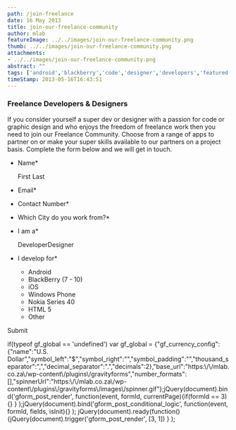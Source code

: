 ```yaml
---
path: /join-freelance
date: 16 May 2013
title: join-our-freelance-community
author: mlab
featureImage: ../../images/join-our-freelance-community.png
thumb: ../../images/join-our-freelance-community.png
attachments: 
- ../../images/join-our-freelance-community.png
abstract: ""
tags: ['android','blackberry','code','designer','developers','featured','freelance','iOS','nokia','s40']
timeStamp: 2013-05-16T16:43:51
---
```


### Freelance Developers &amp; Designers

If you consider yourself a super dev or designer with a passion for code or graphic design and who enjoys the freedom of freelance work then you need to join our Freelance Community. Choose from a range of apps to partner on or make your super skills available to our partners on a project basis. Complete the form below and we will get in touch.

*   Name\*
    
     First Last 
    
*   Email\*
    
*   Contact Number\*
    
*   Which City do you work from?\*
    
*   I am a\*
    
    DeveloperDesigner
    
*   I develop for\*
    
    *    Android
    *    BlackBerry (7 - 10)
    *    iOS
    *    Windows Phone
    *    Nokia Series 40
    *    HTML 5
    *    Other
    

Submit       

if(typeof gf\_global &#x3D;&#x3D; 'undefined') var gf\_global &#x3D; {&quot;gf\_currency\_config&quot;:{&quot;name&quot;:&quot;U.S. Dollar&quot;,&quot;symbol\_left&quot;:&quot;$&quot;,&quot;symbol\_right&quot;:&quot;&quot;,&quot;symbol\_padding&quot;:&quot;&quot;,&quot;thousand\_separator&quot;:&quot;,&quot;,&quot;decimal\_separator&quot;:&quot;.&quot;,&quot;decimals&quot;:2},&quot;base\_url&quot;:&quot;https:\\&#x2F;\\&#x2F;mlab.co.za\\&#x2F;wp-content\\&#x2F;plugins\\&#x2F;gravityforms&quot;,&quot;number\_formats&quot;:\[\],&quot;spinnerUrl&quot;:&quot;https:\\&#x2F;\\&#x2F;mlab.co.za\\&#x2F;wp-content\\&#x2F;plugins\\&#x2F;gravityforms\\&#x2F;images\\&#x2F;spinner.gif&quot;};jQuery(document).bind('gform\_post\_render', function(event, formId, currentPage){if(formId &#x3D;&#x3D; 3) {} } );jQuery(document).bind('gform\_post\_conditional\_logic', function(event, formId, fields, isInit){} ); jQuery(document).ready(function(){jQuery(document).trigger('gform\_post\_render', \[3, 1\]) } );


